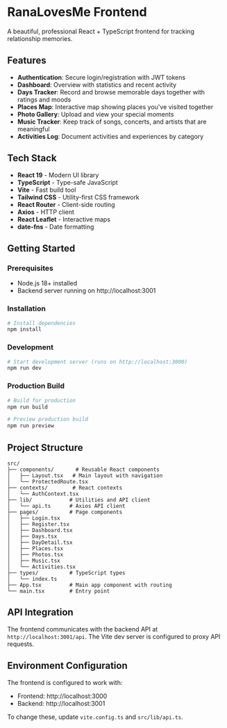 # RanaLovesMe Frontend

A beautiful, professional React + TypeScript frontend for tracking relationship memories.

## Features

- **Authentication**: Secure login/registration with JWT tokens
- **Dashboard**: Overview with statistics and recent activity
- **Days Tracker**: Record and browse memorable days together with ratings and moods
- **Places Map**: Interactive map showing places you've visited together
- **Photo Gallery**: Upload and view your special moments
- **Music Tracker**: Keep track of songs, concerts, and artists that are meaningful
- **Activities Log**: Document activities and experiences by category

## Tech Stack

- **React 19** - Modern UI library
- **TypeScript** - Type-safe JavaScript
- **Vite** - Fast build tool
- **Tailwind CSS** - Utility-first CSS framework
- **React Router** - Client-side routing
- **Axios** - HTTP client
- **React Leaflet** - Interactive maps
- **date-fns** - Date formatting

## Getting Started

### Prerequisites

- Node.js 18+ installed
- Backend server running on http://localhost:3001

### Installation

```bash
# Install dependencies
npm install
```

### Development

```bash
# Start development server (runs on http://localhost:3000)
npm run dev
```

### Production Build

```bash
# Build for production
npm run build

# Preview production build
npm run preview
```

## Project Structure

```
src/
├── components/       # Reusable React components
│   ├── Layout.tsx   # Main layout with navigation
│   └── ProtectedRoute.tsx
├── contexts/        # React contexts
│   └── AuthContext.tsx
├── lib/            # Utilities and API client
│   └── api.ts      # Axios API client
├── pages/          # Page components
│   ├── Login.tsx
│   ├── Register.tsx
│   ├── Dashboard.tsx
│   ├── Days.tsx
│   ├── DayDetail.tsx
│   ├── Places.tsx
│   ├── Photos.tsx
│   ├── Music.tsx
│   └── Activities.tsx
├── types/          # TypeScript types
│   └── index.ts
├── App.tsx         # Main app component with routing
└── main.tsx        # Entry point
```

## API Integration

The frontend communicates with the backend API at `http://localhost:3001/api`. The Vite dev server is configured to proxy API requests.

## Environment Configuration

The frontend is configured to work with:
- Frontend: http://localhost:3000
- Backend: http://localhost:3001

To change these, update `vite.config.ts` and `src/lib/api.ts`.
